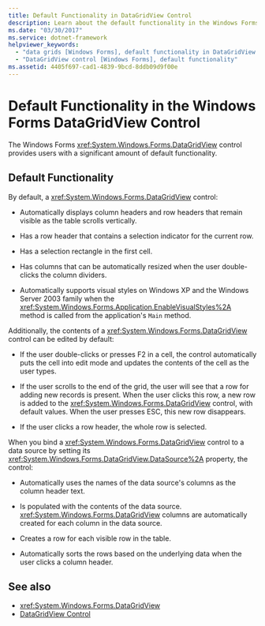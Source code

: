 ```yaml
---
title: Default Functionality in DataGridView Control
description: Learn about the default functionality in the Windows Forms DataGridView control, which is able to be edited by default.
ms.date: "03/30/2017"
ms.service: dotnet-framework
helpviewer_keywords:
  - "data grids [Windows Forms], default functionality in DataGridView control"
  - "DataGridView control [Windows Forms], default functionality"
ms.assetid: 4405f697-cad1-4839-9bcd-8ddb09d9f00e
---
```

# Default Functionality in the Windows Forms DataGridView Control

The Windows Forms <xref:System.Windows.Forms.DataGridView> control provides users with a significant amount of default functionality.

## Default Functionality

By default, a <xref:System.Windows.Forms.DataGridView> control:

- Automatically displays column headers and row headers that remain visible as the table scrolls vertically.

- Has a row header that contains a selection indicator for the current row.

- Has a selection rectangle in the first cell.

- Has columns that can be automatically resized when the user double-clicks the column dividers.

- Automatically supports visual styles on Windows XP and the Windows Server 2003 family when the <xref:System.Windows.Forms.Application.EnableVisualStyles%2A> method is called from the application's `Main` method.

Additionally, the contents of a <xref:System.Windows.Forms.DataGridView> control can be edited by default:

- If the user double-clicks or presses F2 in a cell, the control automatically puts the cell into edit mode and updates the contents of the cell as the user types.

- If the user scrolls to the end of the grid, the user will see that a row for adding new records is present. When the user clicks this row, a new row is added to the <xref:System.Windows.Forms.DataGridView> control, with default values. When the user presses ESC, this new row disappears.

- If the user clicks a row header, the whole row is selected.

When you bind a <xref:System.Windows.Forms.DataGridView> control to a data source by setting its <xref:System.Windows.Forms.DataGridView.DataSource%2A> property, the control:

- Automatically uses the names of the data source's columns as the column header text.

- Is populated with the contents of the data source. <xref:System.Windows.Forms.DataGridView> columns are automatically created for each column in the data source.

- Creates a row for each visible row in the table.

- Automatically sorts the rows based on the underlying data when the user clicks a column header.

## See also

- <xref:System.Windows.Forms.DataGridView>
- [DataGridView Control](datagridview-control-windows-forms.md)
